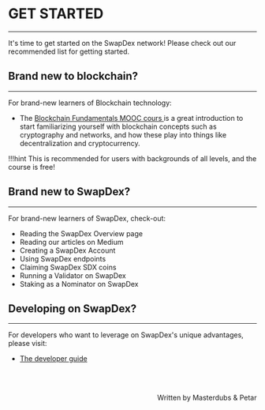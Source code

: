 # <b>GET STARTED</b>
---

It's time to get started on the SwapDex network! Please check out our recommended list for getting started.

## **Brand new to blockchain?**
---
For brand-new learners of Blockchain technology:

- The <a href="https://www.youtube.com/playlist?list=PLxVihxZC42nF_MCN9PTvZMIifRjx9cZ2J" target="_blank"> Blockchain Fundamentals MOOC cours </a> is a great introduction to start familiarizing yourself with blockchain concepts such as cryptography and networks, and how these play into things like decentralization and cryptocurrency.

!!!hint
    This is recommended for users with backgrounds of all levels, and the course is free!

## **Brand new to SwapDex?**
---
For brand-new learners of SwapDex, check-out:

- Reading the SwapDex Overview page
- Reading our articles on Medium
- Creating a SwapDex Account
- Using SwapDex endpoints
- Claiming SwapDex SDX coins
- Running a Validator on SwapDex
- Staking as a Nominator on SwapDex

## <b>Developing on SwapDex?</b>
---
For developers who want to leverage on SwapDex's unique advantages, please visit:

- <a href="https://docs.swapdex.network/dev-guides/" target="_blank">The developer guide</a>

<br></br>

<p align=right> Written by Masterdubs & Petar </p>